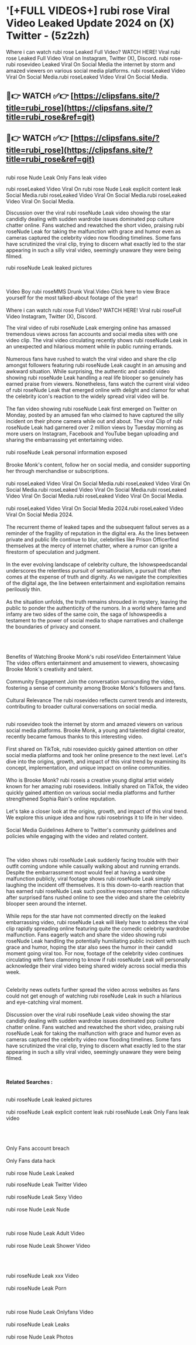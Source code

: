 #  '[+FULL VIDEOS+] rubi rose Viral Video Leaked Update 2024 on (X) Twitter - (5z2zh)

Where i can watch rubi rose Leaked Full Video? WATCH HERE! Viral rubi rose Leaked Full Video Viral on Instagram, Twitter (X), Discord.
rubi rose- rubi rosevideo Leaked Viral On Social Media the internet by storm and amazed viewers on various social media platforms.
rubi roseLeaked Video Viral On Social Media.rubi roseLeaked Video Viral On Social Media.




## 🔴👉 WATCH ✅👉 [https://clipsfans.site/?title=rubi_rose](https://clipsfans.site/?title=rubi_rose&ref=git)


## 🔴👉 WATCH ✅👉 [https://clipsfans.site/?title=rubi_rose](https://clipsfans.site/?title=rubi_rose&ref=git)
##


rubi rose Nude Leak Only Fans leak video 


rubi roseLeaked Video Viral On  rubi rose Nude Leak explicit content leak Social Media.rubi roseLeaked Video Viral On Social Media.rubi roseLeaked Video Viral On Social Media.



Discussion over the viral rubi roseNude Leak video showing the star candidly dealing with sudden wardrobe issues dominated pop culture chatter online. Fans watched and rewatched the short video, praising rubi roseNude Leak for taking the malfunction with grace and humor even as cameras captured the celebrity video now flooding timelines. Some fans have scrutinized the viral clip, trying to discern what exactly led to the star appearing in such a silly viral video, seemingly unaware they were being filmed.


rubi roseNude Leak leaked pictures


  <br>

  <br>
Video Boy rubi roseMMS Drunk Viral.Video Click here to view Brace yourself for the most talked-about footage of the year!
<br><br>
Where i can watch rubi rose Full Video? WATCH HERE! Viral rubi roseFull Video Instagram, Twitter (X), Discord.

The viral video of rubi roseNude Leak emerging online has amassed tremendous views across fan accounts and social media sites with one video clip. The viral video circulating recently shows rubi roseNude Leak in an unexpected and hilarious moment while in public running errands.
<br><br>
Numerous fans have rushed to watch the viral video and share the clip amongst followers featuring rubi roseNude Leak caught in an amusing and awkward situation. While surprising, the authentic and candid video showing rubi roseNude Leak handling a real life blooper so genuinely has earned praise from viewers. Nonetheless, fans watch the current viral video of rubi roseNude Leak that emerged online with delight and clamor for what the celebrity icon's reaction to the widely spread viral video will be.
<br><br>
The fan video showing rubi roseNude Leak first emerged on Twitter on Monday, posted by an amused fan who claimed to have captured the silly incident on their phone camera while out and about. The viral Clip of rubi roseNude Leak had garnered over 2 million views by Tuesday morning as more users on Instagram, Facebook and YouTube began uploading and sharing the embarrassing yet entertaining video.
<br><br>
rubi roseNude Leak personal information exposed
<br><br>
Brooke Monk's content, follow her on social media, and consider supporting her through merchandise or subscriptions.
<br><br>
rubi roseLeaked Video Viral On Social Media.rubi roseLeaked Video Viral On Social Media.rubi roseLeaked Video Viral On Social Media.rubi roseLeaked Video Viral On Social Media.rubi roseLeaked Video Viral On Social Media.
<br><br>
rubi roseLeaked Video Viral On Social Media 2024.rubi roseLeaked Video Viral On Social Media 2024.
<br><br>
The recurrent theme of leaked tapes and the subsequent fallout serves as a reminder of the fragility of reputation in the digital era. As the lines between private and public life continue to blur, celebrities like Prison Officerfind themselves at the mercy of internet chatter, where a rumor can ignite a firestorm of speculation and judgment.
<br><br>
In the ever evolving landscape of celebrity culture, the Ishowspeedscandal underscores the relentless pursuit of sensationalism, a pursuit that often comes at the expense of truth and dignity. As we navigate the complexities of the digital age, the line between entertainment and exploitation remains perilously thin.
<br><br>
As the situation unfolds, the truth remains shrouded in mystery, leaving the public to ponder the authenticity of the rumors. In a world where fame and infamy are two sides of the same coin, the saga of Ishowspeedis a testament to the power of social media to shape narratives and challenge the boundaries of privacy and consent.
<br><br>

<br><br>
Benefits of Watching Brooke Monk's rubi roseVideo Entertainment Value The video offers entertainment and amusement to viewers, showcasing Brooke Monk's creativity and talent.
<br><br>
Community Engagement Join the conversation surrounding the video, fostering a sense of community among Brooke Monk's followers and fans.
<br><br>
Cultural Relevance The rubi rosevideo reflects current trends and interests, contributing to broader cultural conversations on social media.
<br><br>


rubi rosevideo took the internet by storm and amazed viewers on various social media platforms. Brooke Monk, a young and talented digital creator, recently became famous thanks to this interesting video.
<br><br>
First shared on TikTok, rubi rosevideo quickly gained attention on other social media platforms and took her online presence to the next level. Let's dive into the origins, growth, and impact of this viral trend by examining its concept, implementation, and unique impact on online communities.
<br><br>
Who is Brooke Monk? rubi roseis a creative young digital artist widely known for her amazing rubi rosevideos. Initially shared on TikTok, the video quickly gained attention on various social media platforms and further strengthened Sophia Rain's online reputation.
<br><br>
Let's take a closer look at the origins, growth, and impact of this viral trend. We explore this unique idea and how rubi rosebrings it to life in her video.
<br><br>
Social Media Guidelines Adhere to Twitter's community guidelines and policies while engaging with the video and related content.


<br><br>
The video shows rubi roseNude Leak suddenly facing trouble with their outfit coming undone while casually walking about and running errands. Despite the embarrassment most would feel at having a wardrobe malfunction publicly, viral footage shows rubi roseNude Leak simply laughing the incident off themselves. It is this down-to-earth reaction that has earned rubi roseNude Leak such positive responses rather than ridicule after surprised fans rushed online to see the video and share the celebrity blooper seen around the internet.
<br><br>
While reps for the star have not commented directly on the leaked embarrassing video, rubi roseNude Leak will likely have to address the viral clip rapidly spreading online featuring quite the comedic celebrity wardrobe malfunction. Fans eagerly watch and share the video showing rubi roseNude Leak handling the potentially humiliating public incident with such grace and humor, hoping the star also sees the humor in their candid moment going viral too. For now, footage of the celebrity video continues circulating with fans clamoring to know if rubi roseNude Leak will personally acknowledge their viral video being shared widely across social media this week.
<br><br>

Celebrity news outlets further spread the video across websites as fans could not get enough of watching rubi roseNude Leak in such a hilarious and eye-catching viral moment.
<br><br>
Discussion over the viral rubi roseNude Leak video showing the star candidly dealing with sudden wardrobe issues dominated pop culture chatter online. Fans watched and rewatched the short video, praising rubi roseNude Leak for taking the malfunction with grace and humor even as cameras captured the celebrity video now flooding timelines. Some fans have scrutinized the viral clip, trying to discern what exactly led to the star appearing in such a silly viral video, seemingly unaware they were being filmed.


<br><br>
<strong>Related Searches :</strong>
<br><br>

rubi roseNude Leak leaked pictures
<br><br>
rubi roseNude Leak explicit content leak
rubi roseNude Leak Only Fans leak video
<br><br>

<br><br>
Only Fans account breach
<br><br>
Only Fans data hack
<br><br>
rubi rose Nude Leak Leaked

rubi roseNude Leak Twitter Video
<br><br>
rubi roseNude Leak Sexy Video
<br><br>
rubi rose Nude Leak Nude

<br><br>
rubi rose Nude Leak Adult Video
<br><br>
rubi rose Nude Leak Shower Video
<br><br>

<br><br>
rubi roseNude Leak xxx Video
<br><br>
rubi roseNude Leak Porn

<br><br>
rubi rose Nude Leak Onlyfans Video
<br><br>
rubi roseNude Leak Leaks
<br><br>
rubi rose Nude Leak Photos